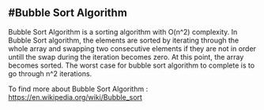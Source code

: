 #Bubble Sort Algorithm
----------------------

Bubble Sort Algorithm is a sorting algorithm with O(n^2) complexity. In Bubble Sort algorithm, the elements are sorted by iterating through the whole array and swapping two consecutive elements if they are not in order untill the swap during the iteration becomes zero. At this point, the array becomes sorted. The worst case for bubble sort algorithm to complete is to go through n^2 iterations.

To find more about Bubble Sort Algorithm :
        https://en.wikipedia.org/wiki/Bubble_sort
